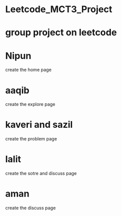 # Leetcode_MCT3_Project
# group project on leetcode
# Nipun
create the home page
# aaqib
create the explore page
# kaveri and sazil 
create the problem page
# lalit 
create the sotre and discuss page
# aman 
create the discuss page

